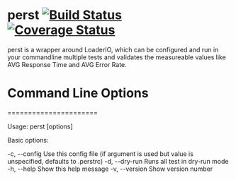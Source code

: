 # perst [![Build Status](https://travis-ci.com/DasRed/perst.svg?branch=master)](https://travis-ci.com/DasRed/perst) [![Coverage Status](https://coveralls.io/repos/github/DasRed/perst/badge.svg?branch=main)](https://coveralls.io/github/DasRed/perst?branch=main)

perst is a wrapper around LoaderIO, which can be configured and run in your commandline multiple tests and validates the measureable values like AVG Response Time and AVG Error Rate.

# Command Line Options
======================

Usage: perst [options]

Basic options:

-c, --config <filename>     Use this config file (if argument is used but value is unspecified, defaults to .perstrc)
-d, --dry-run               Runs all test in dry-run mode
-h, --help                  Show this help message
-v, --version               Show version number

